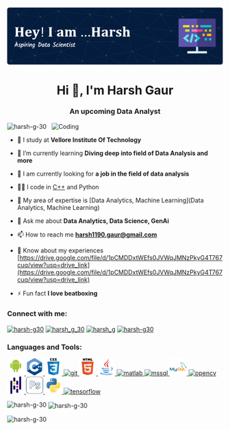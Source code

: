 ![Header](./Header.png)
<h1 align="center">Hi 👋, I'm Harsh Gaur</h1>
<h3 align="center">An upcoming Data Analyst</h3>
<img align="right" alt="Coding" width="400" src="https://media.tenor.com/rePDfDWO3XoAAAAd/hacking.gif">

<p align="left"> <img src="https://komarev.com/ghpvc/?username=harsh-g-30&label=Profile%20views&color=0e75b6&style=flat" alt="harsh-g-30" /> </p>

- 🔭 I study at **Vellore Institute Of Technology**

- 🌱 I’m currently learning **Diving deep into field of Data Analysis and more**

- 👯 I am currently looking for **a job in the field of data analysis**

- 👨‍💻 I code in [C++](C++) and Python

- 📝 My area of expertise is [Data Analytics, Machine Learning](Data Analytics, Machine Learning)

- 💬 Ask me about **Data Analytics, Data Science, GenAi**

- 📫 How to reach me **harsh1190.gaur@gmail.com**

- 📄 Know about my experiences [https://drive.google.com/file/d/1pCMDDxtWEfs0JVWqJMNzPkyG4T767cuq/view?usp=drive_link](https://drive.google.com/file/d/1pCMDDxtWEfs0JVWqJMNzPkyG4T767cuq/view?usp=drive_link)

- ⚡ Fun fact **I love beatboxing**

<h3 align="left">Connect with me:</h3>
<p align="left">
<a href="https://linkedin.com/in/harsh-g30" target="blank"><img align="center" src="https://raw.githubusercontent.com/rahuldkjain/github-profile-readme-generator/master/src/images/icons/Social/linked-in-alt.svg" alt="harsh-g30" height="30" width="40" /></a>
<a href="https://instagram.com/harsh_g_30" target="blank"><img align="center" src="https://raw.githubusercontent.com/rahuldkjain/github-profile-readme-generator/master/src/images/icons/Social/instagram.svg" alt="harsh_g_30" height="30" width="40" /></a>
<a href="https://www.hackerrank.com/harsh_g" target="blank"><img align="center" src="https://raw.githubusercontent.com/rahuldkjain/github-profile-readme-generator/master/src/images/icons/Social/hackerrank.svg" alt="harsh_g" height="30" width="40" /></a>
<a href="https://www.leetcode.com/harsh-g30" target="blank"><img align="center" src="https://raw.githubusercontent.com/rahuldkjain/github-profile-readme-generator/master/src/images/icons/Social/leet-code.svg" alt="harsh-g30" height="30" width="40" /></a>
</p>

<h3 align="left">Languages and Tools:</h3>
<p align="left"> <a href="https://developer.android.com" target="_blank" rel="noreferrer"> <img src="https://raw.githubusercontent.com/devicons/devicon/master/icons/android/android-original-wordmark.svg" alt="android" width="40" height="40"/> </a> <a href="https://www.w3schools.com/cpp/" target="_blank" rel="noreferrer"> <img src="https://raw.githubusercontent.com/devicons/devicon/master/icons/cplusplus/cplusplus-original.svg" alt="cplusplus" width="40" height="40"/> </a> <a href="https://www.w3schools.com/css/" target="_blank" rel="noreferrer"> <img src="https://raw.githubusercontent.com/devicons/devicon/master/icons/css3/css3-original-wordmark.svg" alt="css3" width="40" height="40"/> </a> <a href="https://git-scm.com/" target="_blank" rel="noreferrer"> <img src="https://www.vectorlogo.zone/logos/git-scm/git-scm-icon.svg" alt="git" width="40" height="40"/> </a> <a href="https://www.w3.org/html/" target="_blank" rel="noreferrer"> <img src="https://raw.githubusercontent.com/devicons/devicon/master/icons/html5/html5-original-wordmark.svg" alt="html5" width="40" height="40"/> </a> <a href="https://www.java.com" target="_blank" rel="noreferrer"> <img src="https://raw.githubusercontent.com/devicons/devicon/master/icons/java/java-original.svg" alt="java" width="40" height="40"/> </a> <a href="https://www.mathworks.com/" target="_blank" rel="noreferrer"> <img src="https://upload.wikimedia.org/wikipedia/commons/2/21/Matlab_Logo.png" alt="matlab" width="40" height="40"/> </a> <a href="https://www.microsoft.com/en-us/sql-server" target="_blank" rel="noreferrer"> <img src="https://www.svgrepo.com/show/303229/microsoft-sql-server-logo.svg" alt="mssql" width="40" height="40"/> </a> <a href="https://www.mysql.com/" target="_blank" rel="noreferrer"> <img src="https://raw.githubusercontent.com/devicons/devicon/master/icons/mysql/mysql-original-wordmark.svg" alt="mysql" width="40" height="40"/> </a> <a href="https://opencv.org/" target="_blank" rel="noreferrer"> <img src="https://www.vectorlogo.zone/logos/opencv/opencv-icon.svg" alt="opencv" width="40" height="40"/> </a> <a href="https://pandas.pydata.org/" target="_blank" rel="noreferrer"> <img src="https://raw.githubusercontent.com/devicons/devicon/2ae2a900d2f041da66e950e4d48052658d850630/icons/pandas/pandas-original.svg" alt="pandas" width="40" height="40"/> </a> <a href="https://www.photoshop.com/en" target="_blank" rel="noreferrer"> <img src="https://raw.githubusercontent.com/devicons/devicon/master/icons/photoshop/photoshop-line.svg" alt="photoshop" width="40" height="40"/> </a> <a href="https://www.python.org" target="_blank" rel="noreferrer"> <img src="https://raw.githubusercontent.com/devicons/devicon/master/icons/python/python-original.svg" alt="python" width="40" height="40"/> </a> <a href="https://www.tensorflow.org" target="_blank" rel="noreferrer"> <img src="https://www.vectorlogo.zone/logos/tensorflow/tensorflow-icon.svg" alt="tensorflow" width="40" height="40"/> </a> </p>

<p><img align="left" src="https://github-readme-stats.vercel.app/api/top-langs?username=harsh-g-30&show_icons=true&locale=en&layout=compact" alt="harsh-g-30" /></p>

<p>&nbsp;<img align="center" src="https://github-readme-stats.vercel.app/api?username=harsh-g-30&show_icons=true&locale=en" alt="harsh-g-30" /></p>

<p><img align="center" src="https://github-readme-streak-stats.herokuapp.com/?user=harsh-g-30&" alt="harsh-g-30" /></p>
